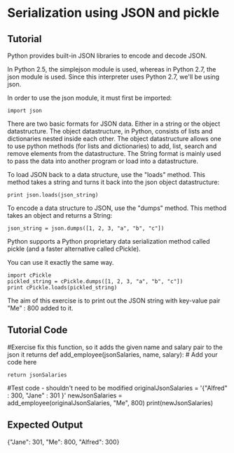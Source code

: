 # Serialization using JSON and pickle

Tutorial
--------
Python provides built-in JSON libraries to encode and decode JSON.

In Python 2.5, the simplejson module is used, whereas in Python 2.7, the json module is used. Since this interpreter uses Python 2.7, we'll be using json.

In order to use the json module, it must first be imported:

    import json

There are two basic formats for JSON data.  Either in a string or the object datastructure.  The object datastructure, in Python, consists of lists and dictionaries nested inside each other.  The object datastructure allows one to use python methods (for lists and dictionaries) to add, list, search and remove elements from the datastructure.  The String format is mainly used to pass the data into another program or load into a datastructure.

To load JSON back to a data structure, use the "loads" method.  This method takes a string and turns it back into the json object datastructure:

    print json.loads(json_string)

To encode a data structure to JSON, use the "dumps" method.  This method takes an object and returns a String:

    json_string = json.dumps([1, 2, 3, "a", "b", "c"])


Python supports a Python proprietary data serialization method called pickle (and a faster alternative called cPickle).

You can use it exactly the same way.

    import cPickle
    pickled_string = cPickle.dumps([1, 2, 3, "a", "b", "c"])
    print cPickle.loads(pickled_string)

The aim of this exercise is to print out the JSON string with key-value pair "Me" : 800 added to it.

Tutorial Code
-------------

#Exercise fix this function, so it adds the given name and salary pair to the json it returns
def add_employee(jsonSalaries, name, salary): 
    # Add your code here

    return jsonSalaries 

#Test code - shouldn't need to be modified
originalJsonSalaries = '{"Alfred" : 300, "Jane" : 301 }'
newJsonSalaries = add_employee(originalJsonSalaries, "Me", 800)
print(newJsonSalaries)

Expected Output
---------------
{"Jane": 301, "Me": 800, "Alfred": 300}